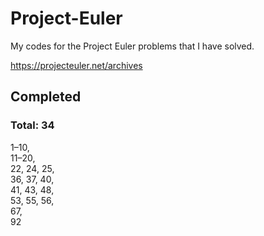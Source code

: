 # Project-Euler

My codes for the Project Euler problems that I have solved.

https://projecteuler.net/archives


## Completed
### Total: 34
1–10,  
11–20,  
22, 24, 25,  
36, 37, 40,  
41, 43, 48,  
53, 55, 56,  
67,  
92

